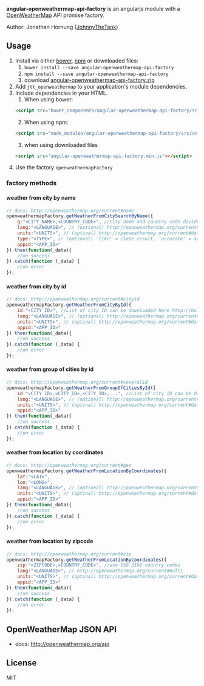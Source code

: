 **angular-openweathermap-api-factory** is an angularjs module with a [OpenWeatherMap](http://openweathermap.org/) API promise factory.

Author: Jonathan Hornung ([JohnnyTheTank](https://github.com/JohnnyTheTank))

## Usage

1. Install via either [bower](http://bower.io/), [npm](https://www.npmjs.com/) or downloaded files:
    1. `bower install --save angular-openweathermap-api-factory`
    2. `npm install --save angular-openweathermap-api-factory`
    3. download [angular-openweathermap-api-factory.zip](https://github.com/JohnnyTheTank/angular-openweathermap-api-factory/zipball/master)
2. Add `jtt_openweathermap` to your application's module dependencies.
3. Include dependencies in your HTML.
    1. When using bower:
    ```html
    <script src="bower_components/angular-openweathermap-api-factory/src/angular-openweathermap-api-factory.min.js"></script>
    ```
    2. When using npm:
    ```html
    <script src="node_modules/angular-openweathermap-api-factory/src/angular-openweathermap-api-factory.min.js"></script>
    ```
    3. when using downloaded files
    ```html
    <script src="angular-openweathermap-api-factory.min.js"></script>
    ```
4. Use the factory `openweathermapFactory`


### factory methods

#### weather from city by name
```js
// docs: http://openweathermap.org/current#name
openweathermapFactory.getWeatherFromCitySearchByName({
    q:"<CITY_NAME>,<COUNTRY_CODE>", //city name and country code divided by comma, use ISO 3166 country codes eg "London,uk"
    lang:"<LANGUAGE>", // (optional) http://openweathermap.org/current#multi
    units:"<UNITS>", // (optinal) http://openweathermap.org/current#data
    type:"<TYPE>", // (optional) 'like' = close result, 'accurate' = accurate result
    appid:"<APP_ID>"
}).then(function(_data){
    //on success
}).catch(function (_data) {
    //on error
});
```

#### weather from city by id
```js
// docs: http://openweathermap.org/current#cityid
openweathermapFactory.getWeatherFromCityById({
    id:"<CITY_ID>", //List of city ID can be downloaded here http://bulk.openweathermap.org/sample/city.list.json.gz
    lang:"<LANGUAGE>", // (optional) http://openweathermap.org/current#multi
    units:"<UNITS>", // (optinal) http://openweathermap.org/current#data
    appid:"<APP_ID>"
}).then(function(_data){
    //on success
}).catch(function (_data) {
    //on error
});
```

#### weather from group of cities by id
```js
// docs: http://openweathermap.org/current#severalid
openweathermapFactory.getWeatherFromGroupOfCitiesById({
    id:"<CITY_ID>,<CITY_ID>,<CITY_ID>,...", //List of city ID can be downloaded here http://bulk.openweathermap.org/sample/city.list.json.gz
    lang:"<LANGUAGE>", // (optional) http://openweathermap.org/current#multi
    units:"<UNITS>", // (optinal) http://openweathermap.org/current#data
    appid:"<APP_ID>"
}).then(function(_data){
    //on success
}).catch(function (_data) {
    //on error
});
```

#### weather from location by coordinates
```js
// docs: http://openweathermap.org/current#geo
openweathermapFactory.getWeatherFromLocationByCoordinates({
    lat:"<LAT>",
    lon:"<LONG>",
    lang:"<LANGUAGE>", // (optional) http://openweathermap.org/current#multi
    units:"<UNITS>", // (optinal) http://openweathermap.org/current#data
    appid:"<APP_ID>"
}).then(function(_data){
    //on success
}).catch(function (_data) {
    //on error
});
```

#### weather from location by zipcode
```js
// docs: http://openweathermap.org/current#zip
openweathermapFactory.getWeatherFromLocationByCoordinates({
    zip:"<ZIPCODE>,<COUNTRY_CODE>", //use ISO 3166 country codes
    lang:"<LANGUAGE>", // http://openweathermap.org/current#multi
    units:"<UNITS>", // (optinal) http://openweathermap.org/current#data
    appid:"<APP_ID>"
}).then(function(_data){
    //on success
}).catch(function (_data) {
    //on error
});
```

## OpenWeatherMap JSON API

* docs: http://openweathermap.org/api

## License

MIT